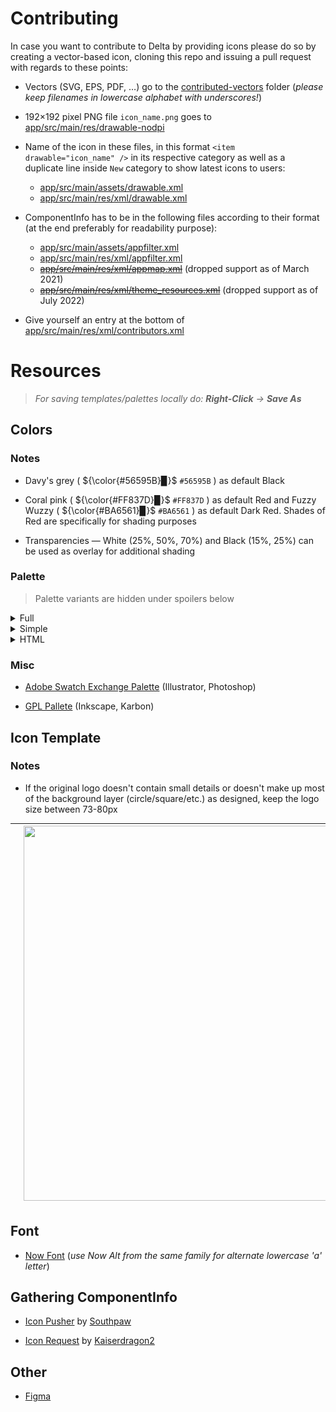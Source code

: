 # Contributing

In case you want to contribute to Delta by providing icons please do so by creating a vector-based icon, cloning this repo and issuing a pull request with regards to these points:

- Vectors (SVG, EPS, PDF, …) go to the [contributed-vectors](https://github.com/Delta-Icons/android/tree/master/contributed-vectors) folder (_please keep filenames in lowercase alphabet with underscores!_)

- 192×192 pixel PNG file `icon_name.png` goes to [app/src/main/res/drawable-nodpi](https://github.com/Delta-Icons/android/tree/master/app/src/main/res/drawable-nodpi)

- Name of the icon in these files, in this format `<item drawable="icon_name" />` in its respective category as well as a duplicate line inside `New` category to show latest icons to users:
	- [app/src/main/assets/drawable.xml](https://github.com/Delta-Icons/android/tree/master/app/src/main/assets/drawable.xml)
	- [app/src/main/res/xml/drawable.xml](https://github.com/Delta-Icons/android/tree/master/app/src/main/res/xml/drawable.xml)

- ComponentInfo has to be in the following files according to their format (at the end preferably for readability purpose):
	- [app/src/main/assets/appfilter.xml](https://github.com/Delta-Icons/android/tree/master/app/src/main/assets/appfilter.xml)
	- [app/src/main/res/xml/appfilter.xml](https://github.com/Delta-Icons/android/tree/master/app/src/main/res/xml/appfilter.xml)
	- ~~[app/src/main/res/xml/appmap.xml](https://github.com/Delta-Icons/android/tree/master/app/src/main/res/xml/appmap.xml)~~ (dropped support as of March 2021)
	- ~~[app/src/main/res/xml/theme_resources.xml](https://github.com/Delta-Icons/android/tree/master/app/src/main/res/xml/theme_resources.xml)~~ (dropped support as of July 2022)

- Give yourself an entry at the bottom of [app/src/main/res/xml/contributors.xml](https://github.com/Delta-Icons/android/tree/master/app/src/main/res/xml/contributors.xml)

# Resources

> _For saving templates/palettes locally do: **Right-Click** &rarr; **Save As**_

## Colors

### Notes

- Davy's grey ( ${\color{#56595B}▉}$ `#56595B` ) as default Black

- Coral pink ( ${\color{#FF837D}▉}$ `#FF837D` ) as default Red and Fuzzy Wuzzy  ( ${\color{#BA6561}▉}$ `#BA6561` ) as default Dark Red. Shades of Red are specifically for shading purposes

- Transparencies — White (25%, 50%, 70%) and Black (15%, 25%) can be used as overlay for additional shading

### Palette

> Palette variants are hidden under spoilers below

<details>
  <summary>Full</summary>
  <br>
  <img src="https://github.com/Delta-Icons/android/raw/master/resources/Palette.svg">
</details>

<details>
  <summary>Simple</summary>
  <br>
  <center><img src="https://github.com/Delta-Icons/android/raw/master/resources/palette_simplified.svg"></center>
</details>

<details>
<summary>HTML</summary>
  <br>
  <table>
    <thead>
      <tr>
      <th>Greys</th>
      <th>Basic</th>
      <th>Reds</th>
      <th>Skintones</th>
      </tr>
    </thead>
    <tbody>
      <tr>
        <td valign="top">
          ${\color{#FFFFFF}▉}$ <code>#FFFFFF</code> <i>White</i><br>
          ${\color{#ECECEC}▉}$ <code>#ECECEC</code> <i>Isabelline</i><br>
          ${\color{#D8D8D8}▉}$ <code>#D8D8D8</code> <i>Timberwolf</i><br>
          ${\color{#D2D2D2}▉}$ <code>#D2D2D2</code> <i>Light gray</i><br>
          ${\color{#CCCCCC}▉}$ <code>#CCCCCC</code> <i>Pastel gray</i><br>
          ${\color{#B1B5BD}▉}$ <code>#B1B5BD</code> <i>Ash grey</i><br>
          ${\color{#A0A5AF}▉}$ <code>#A0A5AF</code> <i>Dark gray</i><br>
          ${\color{#979797}▉}$ <code>#979797</code> <i>Manatee</i><br>
          ${\color{#83868C}▉}$ <code>#83868C</code> <i>Taupe gray</i><br>
          ${\color{#56595B}▉}$ <code>#56595B</code> <i>Davy's grey</i><br>
          ${\color{#4A4A4A}▉}$ <code>#4A4A4A</code> <i>Quartz</i><br>
          ${\color{#000000}▉}$ <code>#000000</code> <i>Black</i><br>
        </td>
        <td valign="top">
          ${\color{#FFD6D4}▉}$ <code>#FFD6D4</code> <i>Pastel pink</i><br>
          ${\color{#FF837D}▉}$ <code>#FF837D</code> <i>Coral pink</i><br>
          ${\color{#BA6561}▉}$ <code>#BA6561</code> <i>Fuzzy Wuzzy</i><br>
          ${\color{#D3B69A}▉}$ <code>#D3B69A</code> <i>Tan</i><br>
          ${\color{#8E6F60}▉}$ <code>#8E6F60</code> <i>Shadow</i><br>
          ${\color{#FCECDC}▉}$ <code>#FCECDC</code> <i>Antique white</i><br>
          ${\color{#F8C18C}▉}$ <code>#F8C18C</code> <i>Pale gold</i><br>
          ${\color{#FDF5D9}▉}$ <code>#FDF5D9</code> <i>Cornsilk</i><br>
          ${\color{#F9DE81}▉}$ <code>#F9DE81</code> <i>Jasmine</i><br>
          ${\color{#C39A54}▉}$ <code>#C39A54</code> <i>Camel</i><br>
          ${\color{#E0F4E0}▉}$ <code>#E0F4E0</code> <i>Platinum</i><br>
          ${\color{#98DC9A}▉}$ <code>#98DC9A</code> <i>Granny Smith Apple</i><br>
          ${\color{#71A372}▉}$ <code>#71A372</code> <i>Asparagus</i><br>
          ${\color{#96DFD3}▉}$ <code>#96DFD3</code> <i>Pale robin egg blue</i><br>
          ${\color{#73ADA4}▉}$ <code>#73ADA4</code> <i>Cadet blue</i><br>
          ${\color{#9ABEFF}▉}$ <code>#9ABEFF</code> <i>Baby blue eyes</i><br>
          ${\color{#728DBE}▉}$ <code>#728DBE</code> <i>Dark pastel blue</i><br>
          ${\color{#54688C}▉}$ <code>#54688C</code> <i>UCLA Blue</i><br>
          ${\color{#ABABFF}▉}$ <code>#ABABFF</code> <i>Baby blue eyes</i><br>
          ${\color{#BD9AFF}▉}$ <code>#BD9AFF</code> <i>Bright lavender</i><br>
          ${\color{#8C72BD}▉}$ <code>#8C72BD</code> <i>Ube</i><br>
        </td>
        <td valign="top">
          ${\color{#FFB0AC}▉}$ <code>#FFB0AC</code> <i>Melon</i><br>
          ${\color{#F58F8A}▉}$ <code>#F58F8A</code> <i>Light coral</i><br>
          ${\color{#F4806D}▉}$ <code>#F4806D</code> <i>Coral pink</i><br>
          ${\color{#E85E5C}▉}$ <code>#E85E5C</code> <i>Terra cotta</i><br>
          ${\color{#DC505E}▉}$ <code>#DC505E</code> <i>Dark terra cotta</i><br>
          ${\color{#B02A3C}▉}$ <code>#B02A3C</code> <i>Deep carmine</i><br>
          ${\color{#7A1B1C}▉}$ <code>#7A1B1C</code> <i>Falu red</i><br>
          ${\color{#511119}▉}$ <code>#511119</code> <i>Dark scarlet</i><br>
        </td>
        <td valign="top">
          ${\color{#F1E9E0}▉}$ <code>#F1E9E0</code> <i>Eggshell</i><br>
          ${\color{#D6C8BA}▉}$ <code>#D6C8BA</code> <i>Pastel gray</i><br>
          ${\color{#D4C6B8}▉}$ <code>#D4C6B8</code> <i>Pale silver</i><br>
          ${\color{#D7D0B8}▉}$ <code>#D7D0B8</code> <i>Pastel gray</i><br>
          ${\color{#E2C9B0}▉}$ <code>#E2C9B0</code> <i>Desert sand</i><br>
          ${\color{#D4B79A}▉}$ <code>#D4B79A</code> <i>Tan</i><br>
          ${\color{#BF9E73}▉}$ <code>#BF9E73</code> <i>Camel</i><br>
        </td>
      </tr>
    </tbody>
  </table>
</details>

### Misc

- [Adobe Swatch Exchange Palette](https://github.com/Delta-Icons/android/raw/master/resources/Palette.ase) (Illustrator, Photoshop)

- [GPL Pallete](https://github.com/Delta-Icons/android/raw/master/resources/Palette.gpl) (Inkscape, Karbon)

## Icon Template

### Notes

- If the original logo doesn't contain small details or doesn't make up most of the background layer (circle/square/etc.) as designed, keep the logo size between 73-80px

|<img src="https://github.com/Delta-Icons/android/raw/master/resources/template.svg" width="177" height="177">|<img src="https://github.com/Delta-Icons/android/raw/master/resources/template_tutorial.svg" width="547,705" height="600">|
|---|---|

## Font

- [Now Font](https://www.1001fonts.com/now-font.html?text=Delta%20Icons) (_use Now Alt from the same family for alternate lowercase 'a' letter_)

## Gathering ComponentInfo

- [Icon Pusher](https://iconpusher.com/) by [Southpaw](https://southpaw.dev)

- [Icon Request](https://github.com/Kaiserdragon2/IconRequest/releases) by [Kaiserdragon2](https://github.com/Kaiserdragon2)

## Other

- [Figma](https://www.figma.com/file/ELcekhhNH5GAT8Xw5jZhZC/Delta-Icons)
